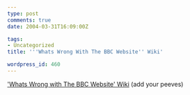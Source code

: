 ```yaml
---
type: post
comments: true
date: 2004-03-31T16:09:00Z

tags:
- Uncategorized
title: '''Whats Wrong With The BBC Website'' Wiki'

wordpress_id: 460
---
```


['Whats Wrong with The BBC Website' Wiki](http://cheerleader.yoz.com/w/WhatsWrongWithTheBbcWebsite) (add your peeves)
